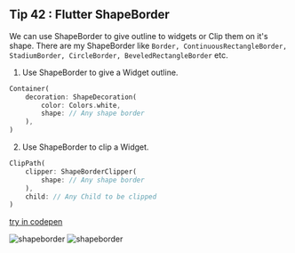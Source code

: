 ## Tip  42 : Flutter ShapeBorder

We can use ShapeBorder to give outline to widgets or Clip them on it's shape. There are my ShapeBorder like `Border, ContinuousRectangleBorder, StadiumBorder, CircleBorder, BeveledRectangleBorder` etc.

1. Use ShapeBorder to give a Widget outline.
```dart
Container(
    decoration: ShapeDecoration(
        color: Colors.white,
        shape: // Any shape border
    ),
)
```
2. Use ShapeBorder to clip a Widget.
```dart
ClipPath(
    clipper: ShapeBorderClipper(
        shape: // Any shape border
    ),
    child: // Any Child to be clipped
)
```
[try in codepen](https://codepen.io/erluxman/pen/vYNQLPx)

![shapeborder](https://raw.githubusercontent.com/erluxman/awesomefluttertips/master/assets/41shapeborder1.png)
![shapeborder](https://raw.githubusercontent.com/erluxman/awesomefluttertips/master/assets/41shapeborder2.png)

